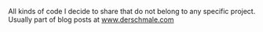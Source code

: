 All kinds of code I decide to share that do not belong to any specific project. Usually part of blog posts at www.derschmale.com